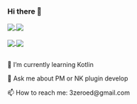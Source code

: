 ### Hi there 👋
<a href="">
  <img align="center" src="https://github-readme-stats.vercel.app/api?username=3zeroed&show_icons=true" />
</a>
<a href="">
  <img align="center" src="https://github-readme-stats.vercel.app/api/top-langs/?username=3zeroed" />
</a>
<br>
<br>
<a href="">
  <img align="center" src="https://github-readme-stats.vercel.app/api/pin/?username=3zeroed&repo=3zeroed" />
</a>
<a href="">
  <img align="center" src="https://github-readme-stats.vercel.app/api/pin/?username=3zeroed&repo=3zeroed" />
</a>
<br>
<br>
<p>🌱 I’m currently learning Kotlin</p>
<p>💬 Ask me about PM or NK plugin develop</p>
<p>📫 How to reach me: 3zeroed@gmail.com</p>
